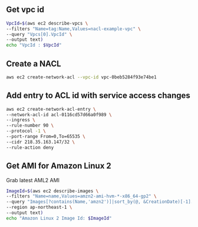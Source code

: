 ## Get vpc id
```sh
VpcId=$(aws ec2 describe-vpcs \
--filters "Name=tag:Name,Values=nacl-example-vpc" \
--query "Vpcs[0].VpcId" \
--output text)
echo "VpcId : $VpcId"
```

## Create a NACL
```sh
aws ec2 create-network-acl --vpc-id vpc-0beb5284f93e74be1
```

## Add entry to ACL id with service access changes
```sh
aws ec2 create-network-acl-entry \
--network-acl-id acl-0116cd57d66a0f989 \
--ingress \
--rule-number 90 \
--protocol -1 \
--port-range From=0,To=65535 \
--cidr 218.35.163.147/32 \
--rule-action deny
```

## Get AMI for Amazon Linux 2
Grab latest AML2 AMI
```sh
ImageId=$(aws ec2 describe-images \
--filters "Name=name,Values=amzn2-ami-hvm-*-x86_64-gp2" \
--query "Images[?contains(Name,'amzn2')]|sort_by(@, &CreationDate)[-1].ImageId" \
--region ap-northeast-1 \
--output text)
echo "Amazon Linux 2 Image Id: $ImageId"
```